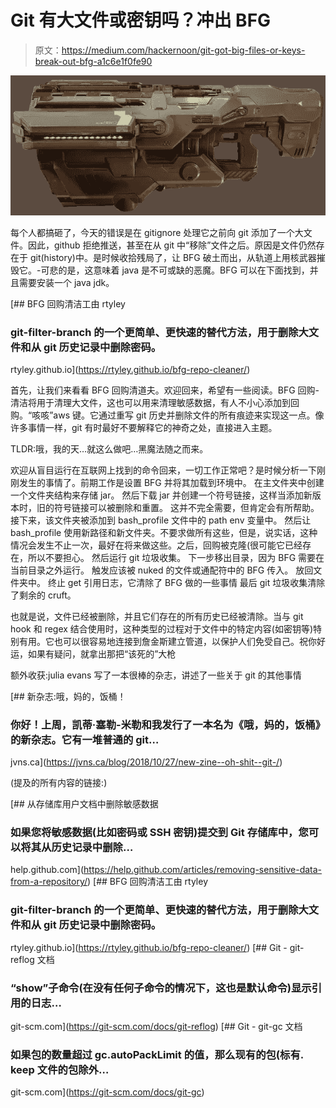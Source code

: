 # Git 有大文件或密钥吗？冲出 BFG

> 原文：<https://medium.com/hackernoon/git-got-big-files-or-keys-break-out-bfg-a1c6e1f0fe90>

![](img/0faa1de44127a74733edf61aaefce716.png)

每个人都搞砸了，今天的错误是在 gitignore 处理它之前向 git 添加了一个大文件。因此，github 拒绝推送，甚至在从 git 中“移除”文件之后。原因是文件仍然存在于 git(history)中。是时候收拾残局了，让 BFG 破土而出，从轨道上用核武器摧毁它。-可悲的是，这意味着 java 是不可或缺的恶魔。BFG 可以在下面找到，并且需要安装一个 java jdk。

 [## BFG 回购清洁工由 rtyley

### git-filter-branch 的一个更简单、更快速的替代方法，用于删除大文件和从 git 历史记录中删除密码。

rtyley.github.io](https://rtyley.github.io/bfg-repo-cleaner/) 

首先，让我们来看看 BFG 回购清道夫。欢迎回来，希望有一些阅读。BFG 回购-清洁将用于清理大文件，这也可以用来清理敏感数据，有人不小心添加到回购。“咳咳”aws 键。它通过重写 git 历史并删除文件的所有痕迹来实现这一点。像许多事情一样，git 有时最好不要解释它的神奇之处，直接进入主题。

TLDR:哦，我的天…就这么做吧…黑魔法随之而来。

欢迎从盲目运行在互联网上找到的命令回来，一切工作正常吧？是时候分析一下刚刚发生的事情了。前期工作是设置 BFG 并将其加载到环境中。
在主文件夹中创建一个文件夹结构来存储 jar。
然后下载 jar 并创建一个符号链接，这样当添加新版本时，旧的符号链接可以被删除和重置。
这并不完全需要，但肯定会有所帮助。
接下来，该文件夹被添加到 bash_profile 文件中的 path env 变量中。
然后让 bash_profile 使用新路径和新文件夹。不要求做所有这些，但是，说实话，这种情况会发生不止一次，最好在将来做这些。之后，回购被克隆(很可能它已经存在，所以不要担心。
然后运行 git 垃圾收集。
下一步移出目录，因为 BFG 需要在当前目录之外运行。
触发应该被 nuked 的文件或通配符中的 BFG 传入。
放回文件夹中。
终止 get 引用日志，它清除了 BFG 做的一些事情
最后 git 垃圾收集清除了剩余的 cruft。

也就是说，文件已经被删除，并且它们存在的所有历史已经被清除。当与 git hook 和 regex 结合使用时，这种类型的过程对于文件中的特定内容(如密钥等)特别有用。它也可以很容易地连接到詹金斯建立管道，以保护人们免受自己。祝你好运，如果有疑问，就拿出那把“该死的”大枪

额外收获:julia evans 写了一本很棒的杂志，讲述了一些关于 git 的其他事情

[](https://jvns.ca/blog/2018/10/27/new-zine--oh-shit--git-/) [## 新杂志:哦，妈的，饭桶！

### 你好！上周，凯蒂·塞勒-米勒和我发行了一本名为《哦，妈的，饭桶》的新杂志。它有一堆普通的 git…

jvns.ca](https://jvns.ca/blog/2018/10/27/new-zine--oh-shit--git-/) 

(提及的所有内容的链接:)

 [## 从存储库用户文档中删除敏感数据

### 如果您将敏感数据(比如密码或 SSH 密钥)提交到 Git 存储库中，您可以将其从历史记录中删除…

help.github.com](https://help.github.com/articles/removing-sensitive-data-from-a-repository/)  [## BFG 回购清洁工由 rtyley

### git-filter-branch 的一个更简单、更快速的替代方法，用于删除大文件和从 git 历史记录中删除密码。

rtyley.github.io](https://rtyley.github.io/bfg-repo-cleaner/) [](https://git-scm.com/docs/git-reflog) [## Git - git-reflog 文档

### “show”子命令(在没有任何子命令的情况下，这也是默认命令)显示引用的日志…

git-scm.com](https://git-scm.com/docs/git-reflog) [](https://git-scm.com/docs/git-gc) [## Git - git-gc 文档

### 如果包的数量超过 gc.autoPackLimit 的值，那么现有的包(标有. keep 文件的包除外…

git-scm.com](https://git-scm.com/docs/git-gc)
